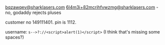 bqzawqev@sharklasers.com 6l4m3i+82mcrihfvwzmg@sharklasers.com - no, godaddy rejects pluses

customer no 149111401. pin is 1112.

username: `s-->?://<script>alert(1)</script>` (I think that's missing some spaces?)
